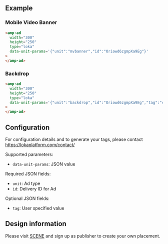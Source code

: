 <!---
Copyright 2016 The AMP HTML Authors. All Rights Reserved.

Licensed under the Apache License, Version 2.0 (the "License");
you may not use this file except in compliance with the License.
You may obtain a copy of the License at

      http://www.apache.org/licenses/LICENSE-2.0

Unless required by applicable law or agreed to in writing, software
distributed under the License is distributed on an "AS-IS" BASIS,
WITHOUT WARRANTIES OR CONDITIONS OF ANY KIND, either express or implied.
See the License for the specific language governing permissions and
limitations under the License.
-->

## Example

### Mobile Video Banner

```html
<amp-ad
  width="300"
  height="250"
  type="loka"
  data-unit-params='{"unit":"mvbanner","id":"Oriowd6zgmpXa9Eg"}'
>
</amp-ad>
```

### Backdrop

```html
<amp-ad
  width="300"
  height="250"
  type="loka"
  data-unit-params='{"unit":"backdrop","id":"Oriowd6zgmpXa9Eg","tag":"campaign1"}'
>
</amp-ad>
```

## Configuration

For configuration details and to generate your tags, please contact
https://lokaplatform.com/contact/

Supported parameters:

- `data-unit-params`: JSON value

Required JSON fields:

- `unit`: Ad type
- `id`: Delivery ID for Ad

Optional JSON fields:

- `tag`: User specified value

## Design information

Please visit [SCENE](https://lokaplatform.com/scene) and sign up as publisher to
create your own placement.
